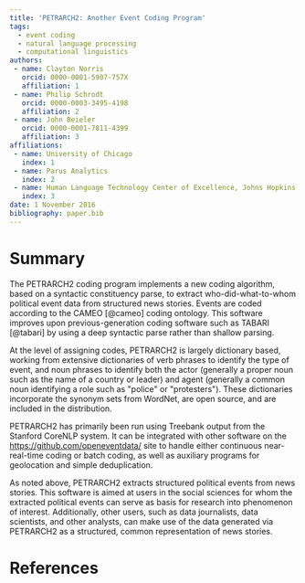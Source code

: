 ```yaml
---
title: 'PETRARCH2: Another Event Coding Program'
tags:
  - event coding
  - natural language processing
  - computational linguistics
authors:
 - name: Clayton Norris
   orcid: 0000-0001-5907-757X
   affiliation: 1
 - name: Philip Schrodt
   orcid: 0000-0003-3495-4198
   affiliation: 2
 - name: John Beieler
   orcid: 0000-0001-7811-4399
   affiliation: 3
affiliations:
 - name: University of Chicago
   index: 1
 - name: Parus Analytics
   index: 2
 - name: Human Language Technology Center of Excellence, Johns Hopkins University
   index: 3
date: 1 November 2016
bibliography: paper.bib
---
```


# Summary

The PETRARCH2 coding program implements a new coding algorithm, based on a
syntactic constituency parse, to extract who-did-what-to-whom political event data from
structured news stories. Events are coded according to the CAMEO [@cameo] coding
ontology. This software improves upon previous-generation coding software
such as TABARI [@tabari] by using a deep syntactic parse rather than shallow 
parsing.

At the level of assigning codes, PETRARCH2 is largely dictionary based, working from extensive 
dictionaries of verb phrases to identify the type of event, and noun phrases to
identify both the actor (generally a proper noun such as the name of a country or
leader) and agent (generally a common noun identifying a role such as "police" or
"protesters"). These dictionaries incorporate the synonym sets from WordNet, are
open source, and are included in the distribution.

PETRARCH2 has primarily been run using Treebank output from the Stanford CoreNLP
system. It can be integrated with other software on the https://github.com/openeventdata/ site
to handle either continuous near-real-time coding or batch coding, as well as 
auxiliary programs for geolocation and simple deduplication.

As noted above, PETRARCH2 extracts structured political events from news
stories. This software is aimed at users in the social sciences for whom
the extracted political events can serve as basis for research into phenomenon
of interest. Additionally, other users, such as data journalists, data
scientists, and other analysts, can make use of the data generated via
PETRARCH2 as a structured, common representation of news stories.

# References
